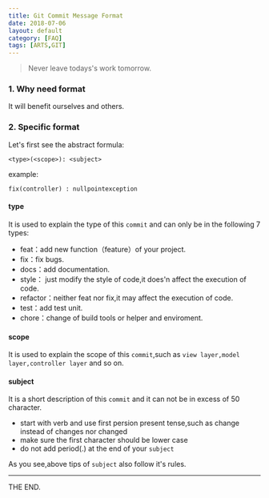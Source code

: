 ```yaml
---
title: Git Commit Message Format
date: 2018-07-06
layout: default
category: [FAQ]
tags: [ARTS,GIT]
---
```


> Never leave todays's work tomorrow.

<!--more-->

### 1. Why need format

It will benefit ourselves and others.

### 2. Specific format

Let's first see the abstract formula:

```
<type>(<scope>): <subject>
```

example:
```
fix(controller) : nullpointexception
```

#### type

It is used to explain the type of this `commit` and can only be in the following 7 types:

- feat：add new function（feature）of your project.
- fix：fix bugs.
- docs：add documentation.
- style： just modify the style of code,it does'n affect the execution of code.
- refactor：neither feat nor fix,it may affect the execution of code.
- test：add test unit.
- chore：change of build tools or helper and enviroment.

#### scope

It is used to explain the scope of this `commit`,such as `view layer,model layer,controller layer` and so on.

#### subject

It is a short description of this `commit` and it can not be in excess of 50 character.

- start with verb and use first persion present tense,such as change instead of changes nor changed
- make sure the first character should be lower case
- do not add period(.) at the end of your `subject`

As you see,above tips of `subject` also follow it's rules.

- - -
THE END.
